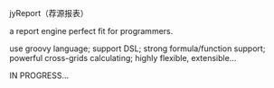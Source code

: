 jyReport（荐源报表）

a report engine perfect fit for programmers.

use groovy language;
support DSL;
strong formula/function support;
powerful cross-grids calculating;
highly flexible, extensible...


IN PROGRESS...
